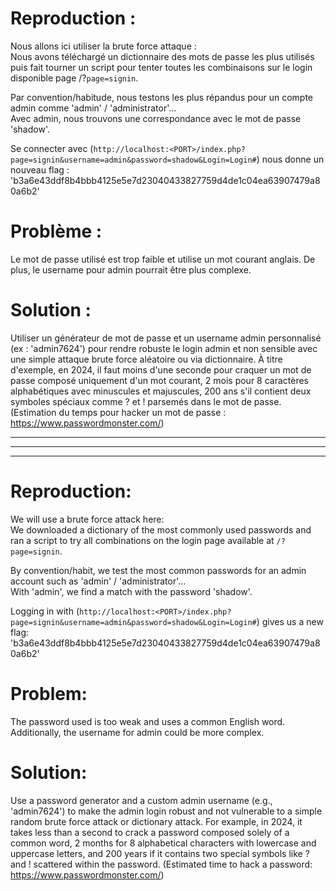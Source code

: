 # Reproduction :  
Nous allons ici utiliser la brute force attaque :  
Nous avons téléchargé un dictionnaire des mots de passe les plus utilisés puis fait tourner un script pour tenter toutes les combinaisons sur le login disponible page 
/?`page=signin`. 

Par convention/habitude, nous testons les plus répandus pour un compte admin comme 'admin' / 'administrator'...  
Avec admin, nous trouvons une correspondance avec le mot de passe 'shadow'.  

Se connecter avec (`http://localhost:<PORT>/index.php?page=signin&username=admin&password=shadow&Login=Login#`) nous donne un nouveau flag :  
'b3a6e43ddf8b4bbb4125e5e7d23040433827759d4de1c04ea63907479a80a6b2'  

# Problème :  
Le mot de passe utilisé est trop faible et utilise un mot courant anglais. De plus, le username pour admin pourrait être plus complexe.  

# Solution :  
Utiliser un générateur de mot de passe et un username admin personnalisé (ex : 'admin7624') pour rendre robuste le login admin et non sensible avec une simple attaque brute force aléatoire ou via dictionnaire. À titre d'exemple, en 2024, il faut moins d'une seconde pour craquer un mot de passe composé uniquement d'un mot courant, 2 mois pour 8 caractères alphabétiques avec minuscules et majuscules, 200 ans s'il contient deux symboles spéciaux comme ? et ! parsemés dans le mot de passe. 
(Estimation du temps pour hacker un mot de passe : https://www.passwordmonster.com/)

-----------------------------------
-----------------------------------
-----------------------------------

# Reproduction:  
We will use a brute force attack here:  
We downloaded a dictionary of the most commonly used passwords and ran a script to try all combinations on the login page available at `/?page=signin`.  

By convention/habit, we test the most common passwords for an admin account such as 'admin' / 'administrator'...  
With 'admin', we find a match with the password 'shadow'.  

Logging in with (`http://localhost:<PORT>/index.php?page=signin&username=admin&password=shadow&Login=Login#`) gives us a new flag:  
'b3a6e43ddf8b4bbb4125e5e7d23040433827759d4de1c04ea63907479a80a6b2'  

# Problem:  
The password used is too weak and uses a common English word. Additionally, the username for admin could be more complex.  

# Solution:  
Use a password generator and a custom admin username (e.g., 'admin7624') to make the admin login robust and not vulnerable to a simple random brute force attack or dictionary attack. For example, in 2024, it takes less than a second to crack a password composed solely of a common word, 2 months for 8 alphabetical characters with lowercase and uppercase letters, and 200 years if it contains two special symbols like ? and ! scattered within the password. (Estimated time to hack a password: https://www.passwordmonster.com/)